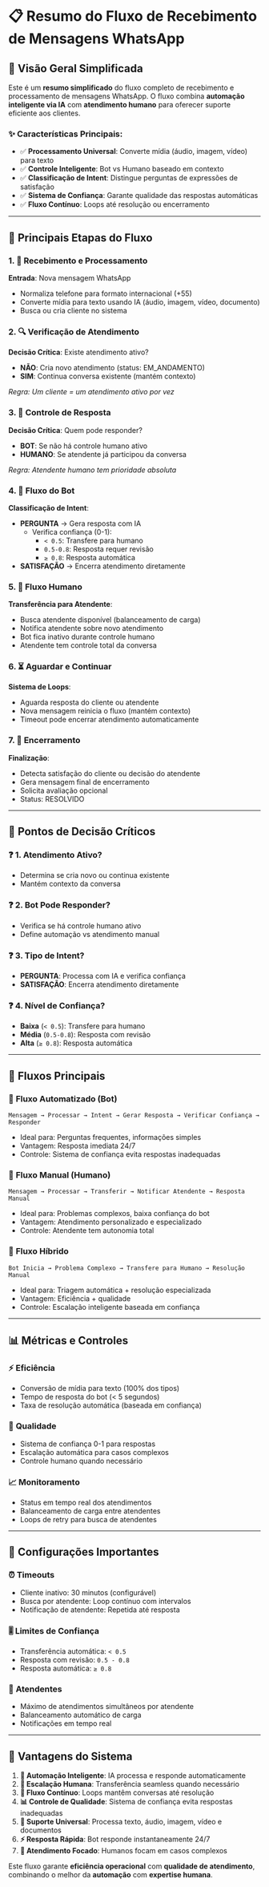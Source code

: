# 📋 Resumo do Fluxo de Recebimento de Mensagens WhatsApp

## 🎯 Visão Geral Simplificada

Este é um **resumo simplificado** do fluxo completo de recebimento e processamento de mensagens WhatsApp. O fluxo combina **automação inteligente via IA** com **atendimento humano** para oferecer suporte eficiente aos clientes.

### ✨ Características Principais:
- ✅ **Processamento Universal**: Converte mídia (áudio, imagem, vídeo) para texto
- ✅ **Controle Inteligente**: Bot vs Humano baseado em contexto
- ✅ **Classificação de Intent**: Distingue perguntas de expressões de satisfação  
- ✅ **Sistema de Confiança**: Garante qualidade das respostas automáticas
- ✅ **Fluxo Contínuo**: Loops até resolução ou encerramento

---

## 🚀 Principais Etapas do Fluxo

### 1. **📱 Recebimento e Processamento**
**Entrada**: Nova mensagem WhatsApp
- Normaliza telefone para formato internacional (+55)
- Converte mídia para texto usando IA (áudio, imagem, vídeo, documento)
- Busca ou cria cliente no sistema

### 2. **🔍 Verificação de Atendimento**
**Decisão Crítica**: Existe atendimento ativo?
- **NÃO**: Cria novo atendimento (status: EM_ANDAMENTO)
- **SIM**: Continua conversa existente (mantém contexto)

*Regra: Um cliente = um atendimento ativo por vez*

### 3. **🤖 Controle de Resposta**
**Decisão Crítica**: Quem pode responder?
- **BOT**: Se não há controle humano ativo
- **HUMANO**: Se atendente já participou da conversa

*Regra: Atendente humano tem prioridade absoluta*

### 4. **🧠 Fluxo do Bot**
**Classificação de Intent**:
- **PERGUNTA** → Gera resposta com IA
  - Verifica confiança (0-1):
    - `< 0.5`: Transfere para humano
    - `0.5-0.8`: Resposta requer revisão
    - `≥ 0.8`: Resposta automática
- **SATISFAÇÃO** → Encerra atendimento diretamente

### 5. **👤 Fluxo Humano**
**Transferência para Atendente**:
- Busca atendente disponível (balanceamento de carga)
- Notifica atendente sobre novo atendimento
- Bot fica inativo durante controle humano
- Atendente tem controle total da conversa

### 6. **⏳ Aguardar e Continuar**
**Sistema de Loops**:
- Aguarda resposta do cliente ou atendente
- Nova mensagem reinicia o fluxo (mantém contexto)
- Timeout pode encerrar atendimento automaticamente

### 7. **🏁 Encerramento**
**Finalização**:
- Detecta satisfação do cliente ou decisão do atendente
- Gera mensagem final de encerramento
- Solicita avaliação opcional
- Status: RESOLVIDO

---

## 🔄 Pontos de Decisão Críticos

### ❓ **1. Atendimento Ativo?**
- Determina se cria novo ou continua existente
- Mantém contexto da conversa

### ❓ **2. Bot Pode Responder?**
- Verifica se há controle humano ativo
- Define automação vs atendimento manual

### ❓ **3. Tipo de Intent?**
- **PERGUNTA**: Processa com IA e verifica confiança
- **SATISFAÇÃO**: Encerra atendimento diretamente

### ❓ **4. Nível de Confiança?**
- **Baixa** (`< 0.5`): Transfere para humano
- **Média** (`0.5-0.8`): Resposta com revisão
- **Alta** (`≥ 0.8`): Resposta automática

---

## 🎯 Fluxos Principais

### 🤖 **Fluxo Automatizado (Bot)**
```
Mensagem → Processar → Intent → Gerar Resposta → Verificar Confiança → Responder
```
- Ideal para: Perguntas frequentes, informações simples
- Vantagem: Resposta imediata 24/7
- Controle: Sistema de confiança evita respostas inadequadas

### 👤 **Fluxo Manual (Humano)**
```
Mensagem → Processar → Transferir → Notificar Atendente → Resposta Manual
```
- Ideal para: Problemas complexos, baixa confiança do bot
- Vantagem: Atendimento personalizado e especializado
- Controle: Atendente tem autonomia total

### 🔄 **Fluxo Híbrido**
```
Bot Inicia → Problema Complexo → Transfere para Humano → Resolução Manual
```
- Ideal para: Triagem automática + resolução especializada
- Vantagem: Eficiência + qualidade
- Controle: Escalação inteligente baseada em confiança

---

## 📊 Métricas e Controles

### ⚡ **Eficiência**
- Conversão de mídia para texto (100% dos tipos)
- Tempo de resposta do bot (< 5 segundos)
- Taxa de resolução automática (baseada em confiança)

### 🎯 **Qualidade**
- Sistema de confiança 0-1 para respostas
- Escalação automática para casos complexos
- Controle humano quando necessário

### 📈 **Monitoramento**
- Status em tempo real dos atendimentos
- Balanceamento de carga entre atendentes
- Loops de retry para busca de atendentes

---

## 🔧 Configurações Importantes

### ⏰ **Timeouts**
- Cliente inativo: 30 minutos (configurável)
- Busca por atendente: Loop contínuo com intervalos
- Notificação de atendente: Repetida até resposta

### 🎚️ **Limites de Confiança**
- Transferência automática: `< 0.5`
- Resposta com revisão: `0.5 - 0.8`
- Resposta automática: `≥ 0.8`

### 👥 **Atendentes**
- Máximo de atendimentos simultâneos por atendente
- Balanceamento automático de carga
- Notificações em tempo real

---

## 🚀 Vantagens do Sistema

1. **🤖 Automação Inteligente**: IA processa e responde automaticamente
2. **👤 Escalação Humana**: Transferência seamless quando necessário  
3. **🔄 Fluxo Contínuo**: Loops mantêm conversas até resolução
4. **📊 Controle de Qualidade**: Sistema de confiança evita respostas inadequadas
5. **📱 Suporte Universal**: Processa texto, áudio, imagem, vídeo e documentos
6. **⚡ Resposta Rápida**: Bot responde instantaneamente 24/7
7. **🎯 Atendimento Focado**: Humanos focam em casos complexos

Este fluxo garante **eficiência operacional** com **qualidade de atendimento**, combinando o melhor da **automação** com **expertise humana**.
